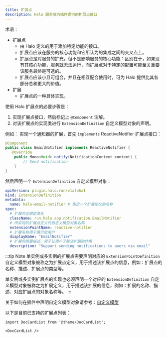 ```yaml
---
title: 扩展点
description: Halo 服务端为插件提供的扩展点接口
---
```


术语：

- 扩展点
  - 由 Halo 定义的用于添加特定功能的接口。
  - 扩展点应该在服务的核心功能和它所认为的集成之间的交叉点上。
  - 扩展点是对服务的扩充，但不是影响服务的核心功能：区别在于，如果没有其核心功能，服务就无法运行，而扩展点对于特定的配置可能至关重要该服务最终是可选的。
  - 扩展点应该小且可组合，并且在相互配合使用时，可为 Halo 提供比其各部分总和更大的价值。
- 扩展
  - 扩展点的一种具体实现。

使用 Halo 扩展点的必要步骤是：

1. 实现扩展点接口，然后标记上 `@Component` 注解。
2. 对该扩展点的实现类进行 `ExtensionDefinition` 自定义模型对象的声明。

例如： 实现一个通知器的扩展，首先 `implements` ReactiveNotifier 扩展点接口：

```java
@Component
public class EmailNotifier implements ReactiveNotifier {
   @Override
    public Mono<Void> notify(NotificationContext context) {
        // Send notification
    }
}
```

然后声明一个 `ExtensionDefinition` 自定义模型对象：

```yaml
apiVersion: plugin.halo.run/v1alpha1
kind: ExtensionDefinition
metadata:
  name: halo-email-notifier # 指定一个扩展定义的名称
spec:
  # 扩展的全限定类名
  className: run.halo.app.notification.EmailNotifier
  # 所实现的扩展点定义的自定义模型对象名称
  extensionPointName: reactive-notifier
  # 扩展名称用于展示给用户
  displayName: "EmailNotifier"
  # 扩展的简要描述，用于让用户了解该扩展的作用
  description: "Support sending notifications to users via email"
```

:::tip Note
单实例或多实例的扩展点需要声明对应的 `ExtensionPointDefinition` 自定义模型对象被称之为扩展点定义，用于描述该扩展点的信息，例如：扩展点的名称、描述、扩展点的类型等。

单实例或多实例扩展点的实现也必须声明一个对应的 `ExtensionDefinition` 自定义模型对象被称之为扩展定义，用于描述该扩展的信息，例如：扩展的名称、描述、对应扩展点的对象名称等。
:::

关于如何在插件中声明自定义模型对象请参考：[自定义模型](../../server/extension.md#declare-extension-object)

以下是目前已支持的扩展点列表：

```mdx-code-block
import DocCardList from '@theme/DocCardList';

<DocCardList />
```
